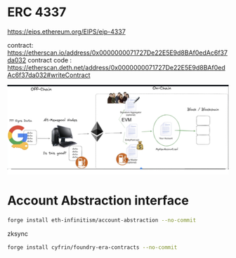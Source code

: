 # ERC 4337

https://eips.ethereum.org/EIPS/eip-4337

contract: https://etherscan.io/address/0x0000000071727De22E5E9d8BAf0edAc6f37da032
contract code : https://etherscan.deth.net/address/0x0000000071727De22E5E9d8BAf0edAc6f37da032#writeContract

![image](./AAethereum.png)

# Account Abstraction interface

```bash
forge install eth-infinitism/account-abstraction --no-commit
```

zksync

```bash
forge install cyfrin/foundry-era-contracts --no-commit
```
